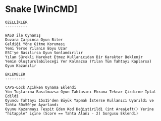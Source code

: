 # Snake [WinCMD]

	ÖZELLİKLER
	----------
	
	WASD ile Oynanış
	Duvara Çarpınca Oyun Biter
	Geldiği Yöne Gitme Koruması
	Yemi Yerse Yılanın Boyu Uzar
	ESC'ye Basılırsa Oyun Sonlandırılır
	Yılan Sürekli Hareket Etmez Kullanıcıdan Bir Karakter Beklenir
	Yemin Oluşturulabileceği Yer Kalmazsa (Yılan Tüm Tahtayı Kaplarsa) Oyun Kazanılır
	
	EKLEMELER
	---------
	
	CAPS-Lock Açıkken Oynama Eklendi
	Yön Tuşlarına Basılmazsa Oyun Tahtasını Ekrana Tekrar Çizdirme İptal Edildi
	Oyuncu Tahtayı 15x15'den Büyük Yapmak İsterse Kullanıcı Uyarıldı ve Tahta 50x50'ye Ayarlandı
	Oyunu Kazanmayı Tespit Eden Kod Değiştirildi (int AreaLeft() Yerine "hitapple" içine (Score == Tahta Alanı - 2) Sorgusu Eklendi)
